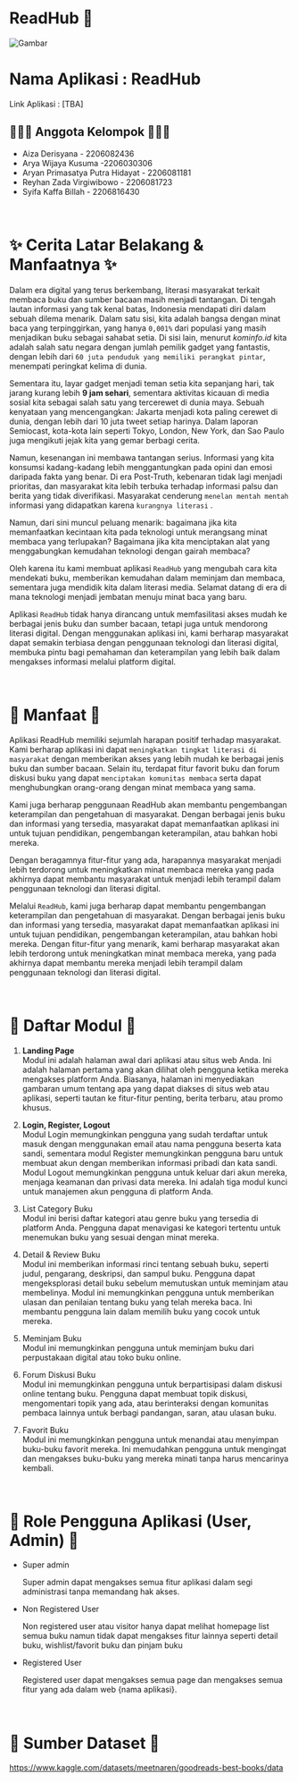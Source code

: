 # ReadHub 📘

![Gambar](https://user-images.githubusercontent.com/119391657/274220189-b1b56c7b-ab75-436d-acce-fecd40950538.png)

# Nama Aplikasi : ReadHub	

Link Aplikasi : 	[TBA]

## 🙋🏻‍♀️ Anggota Kelompok	🙋🏻‍♂️
* Aiza Derisyana - 2206082436
* Arya Wijaya Kusuma -2206030306
* Aryan Primasatya Putra Hidayat - 2206081181
* Reyhan Zada Virgiwibowo - 2206081723
* Syifa Kaffa Billah - 2206816430

<br>

# ✨ Cerita Latar Belakang & Manfaatnya ✨

Dalam era digital yang terus berkembang, literasi masyarakat terkait membaca buku dan sumber bacaan masih menjadi tantangan.  Di tengah lautan informasi yang tak kenal batas, Indonesia mendapati diri dalam sebuah dilema menarik. Dalam satu sisi, kita adalah bangsa dengan minat baca yang terpinggirkan, yang hanya `0,001%` dari populasi yang masih menjadikan buku sebagai sahabat setia. Di sisi lain, menurut *kominfo.id* kita adalah salah satu negara dengan jumlah pemilik gadget yang fantastis, dengan lebih dari `60 juta penduduk yang memiliki perangkat pintar`, menempati peringkat kelima di dunia.

Sementara itu, layar gadget menjadi teman setia kita sepanjang hari, tak jarang kurang lebih **9 jam sehari**, sementara aktivitas kicauan di media sosial kita sebagai salah satu yang tercerewet di dunia maya. Sebuah kenyataan yang mencengangkan: Jakarta menjadi kota paling cerewet di dunia, dengan lebih dari 10 juta tweet setiap harinya. Dalam laporan Semiocast, kota-kota lain seperti Tokyo, London, New York, dan Sao Paulo juga mengikuti jejak kita yang gemar berbagi cerita.

Namun, kesenangan ini membawa tantangan serius. Informasi yang kita konsumsi kadang-kadang lebih menggantungkan pada opini dan emosi daripada fakta yang benar. Di era Post-Truth, kebenaran tidak lagi menjadi prioritas, dan masyarakat kita lebih terbuka terhadap informasi palsu dan berita yang tidak diverifikasi. Masyarakat cenderung `menelan mentah mentah` informasi yang didapatkan karena `kurangnya literasi` .

Namun, dari sini muncul peluang menarik: bagaimana jika kita memanfaatkan kecintaan kita pada teknologi untuk merangsang minat membaca yang terlupakan? Bagaimana jika kita menciptakan alat yang menggabungkan kemudahan teknologi dengan gairah membaca?

Oleh karena itu kami membuat aplikasi `ReadHub` yang mengubah cara kita mendekati buku, memberikan kemudahan dalam meminjam dan membaca, sementara juga mendidik kita dalam literasi media. Selamat datang di era di mana teknologi menjadi jembatan menuju minat baca yang baru. 

Aplikasi `ReadHub` tidak hanya dirancang untuk memfasilitasi akses mudah ke berbagai jenis buku dan sumber bacaan, tetapi juga untuk mendorong literasi digital. Dengan menggunakan aplikasi ini, kami berharap masyarakat dapat semakin terbiasa dengan penggunaan teknologi dan literasi digital, membuka pintu bagi pemahaman dan keterampilan yang lebih baik dalam mengakses informasi melalui platform digital.

<br>


# 💫 Manfaat 💫
Aplikasi ReadHub memiliki sejumlah harapan positif terhadap masyarakat. Kami berharap aplikasi ini dapat `meningkatkan tingkat literasi di masyarakat` dengan memberikan akses yang lebih mudah ke berbagai jenis buku dan sumber bacaan. Selain itu, terdapat fitur favorit buku dan forum diskusi buku yang dapat `menciptakan komunitas membaca` serta dapat menghubungkan orang-orang dengan minat membaca yang sama.

Kami juga berharap penggunaan ReadHub akan membantu pengembangan keterampilan dan pengetahuan di masyarakat. Dengan berbagai jenis buku dan informasi yang tersedia, masyarakat dapat memanfaatkan aplikasi ini untuk tujuan pendidikan, pengembangan keterampilan, atau bahkan hobi mereka.

Dengan beragamnya fitur-fitur yang ada, harapannya masyarakat menjadi lebih terdorong untuk meningkatkan minat membaca mereka yang pada akhirnya dapat  membantu masyarakat untuk menjadi lebih terampil dalam penggunaan teknologi dan literasi digital.

Melalui `ReadHub`, kami juga berharap dapat membantu pengembangan keterampilan dan pengetahuan di masyarakat. Dengan berbagai jenis buku dan informasi yang tersedia, masyarakat dapat memanfaatkan aplikasi ini untuk tujuan pendidikan, pengembangan keterampilan, atau bahkan hobi mereka. Dengan fitur-fitur yang menarik, kami berharap masyarakat akan lebih terdorong untuk meningkatkan minat membaca mereka, yang pada akhirnya dapat membantu mereka menjadi lebih terampil dalam penggunaan teknologi dan literasi digital.

<br>

# 💼  Daftar Modul 💼
1. **Landing Page** <br> 
Modul ini adalah halaman awal dari aplikasi atau situs web Anda. Ini adalah halaman pertama yang akan dilihat oleh pengguna ketika mereka mengakses platform Anda. Biasanya, halaman ini menyediakan gambaran umum tentang apa yang dapat diakses di situs web atau aplikasi, seperti tautan ke fitur-fitur penting, berita terbaru, atau promo khusus.

2. **Login, Register, Logout** <br>
Modul Login memungkinkan pengguna yang sudah terdaftar untuk masuk dengan menggunakan email atau nama pengguna beserta kata sandi, sementara modul Register memungkinkan pengguna baru untuk membuat akun dengan memberikan informasi pribadi dan kata sandi. Modul Logout memungkinkan pengguna untuk keluar dari akun mereka, menjaga keamanan dan privasi data mereka. Ini adalah tiga modul kunci untuk manajemen akun pengguna di platform Anda.

3.  List Category Buku  <br>
Modul ini berisi daftar kategori atau genre buku yang tersedia di platform Anda. Pengguna dapat menavigasi ke kategori tertentu untuk menemukan buku yang sesuai dengan minat mereka.

4. Detail & Review Buku <br>
Modul ini memberikan informasi rinci tentang sebuah buku, seperti judul, pengarang, deskripsi, dan sampul buku. Pengguna dapat mengeksplorasi detail buku sebelum memutuskan untuk meminjam atau membelinya.  Modul ini memungkinkan pengguna untuk memberikan ulasan dan penilaian tentang buku yang telah mereka baca. Ini membantu pengguna lain dalam memilih buku yang cocok untuk mereka.

5. Meminjam Buku <br>
Modul ini memungkinkan pengguna untuk meminjam buku dari perpustakaan digital atau toko buku online. 

6. Forum Diskusi Buku <br>
Modul ini memungkinkan pengguna untuk berpartisipasi dalam diskusi online tentang buku. Pengguna dapat membuat topik diskusi, mengomentari topik yang ada, atau berinteraksi dengan komunitas pembaca lainnya untuk berbagi pandangan, saran, atau ulasan buku.

7. Favorit Buku   <br>
Modul ini memungkinkan pengguna untuk menandai atau menyimpan buku-buku favorit mereka. Ini memudahkan pengguna untuk mengingat dan mengakses buku-buku yang mereka minati tanpa harus mencarinya kembali.

<br>


# 🌈 Role Pengguna Aplikasi (User, Admin) 🌈
- Super admin 

  Super admin dapat mengakses semua fitur aplikasi dalam segi administrasi tanpa memandang hak akses.

- Non Registered User

  Non registered user atau visitor hanya dapat melihat homepage list semua buku namun tidak dapat mengakses fitur lainnya seperti detail buku, wishlist/favorit buku dan pinjam buku

- Registered User
  
  Registered user dapat mengakses semua page dan mengakses semua fitur yang ada dalam web {nama aplikasi}.

<br>

# 🔗 Sumber Dataset	🔗

https://www.kaggle.com/datasets/meetnaren/goodreads-best-books/data
